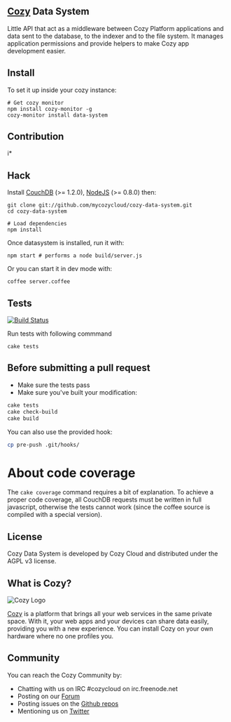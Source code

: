 ## [Cozy](http://cozy.io) Data System

Little API that act as a middleware between Cozy Platform applications and data
sent to the database, to the indexer and to the file system.
It manages application permissions and provide helpers to make Cozy app
development easier.


## Install

To set it up inside your cozy instance:

    # Get cozy monitor
    npm install cozy-monitor -g
    cozy-monitor install data-system

## Contribution

i*

## Hack

Install
[CouchDB](https://github.com/mycozycloud/cozy-data-system/wiki/Couchdb-help)
(>= 1.2.0),
[NodeJS](https://github.com/mycozycloud/cozy-data-system/wiki/Nodejs-help)
(>= 0.8.0) then:

    git clone git://github.com/mycozycloud/cozy-data-system.git
    cd cozy-data-system

    # Load dependencies
    npm install

Once datasystem is installed, run it with:

    npm start # performs a node build/server.js

Or you can start it in dev mode with:

    coffee server.coffee

## Tests

[![Build
Status](https://travis-ci.org/mycozycloud/cozy-data-system.png?branch=master)](https://travis-ci.org/mycozycloud/cozy-data-system)

Run tests with following commmand

    cake tests


## Before submitting a pull request

* Make sure the tests pass
* Make sure you've built your modification:

```bash
cake tests
cake check-build
cake build
```

You can also use the provided hook:

```bash
cp pre-push .git/hooks/
```

# About code coverage

The `cake coverage` command requires a bit of explanation. To achieve a proper code coverage, all CouchDB requests must be written in full javascript, otherwise the tests cannot work (since the coffee source is compiled with a special version).

## License

Cozy Data System is developed by Cozy Cloud and distributed under the AGPL v3 license.

## What is Cozy?

![Cozy Logo](https://raw.github.com/mycozycloud/cozy-setup/gh-pages/assets/images/happycloud.png)

[Cozy](http://cozy.io) is a platform that brings all your web services in the
same private space.  With it, your web apps and your devices can share data
easily, providing you
with a new experience. You can install Cozy on your own hardware where no one
profiles you. 

## Community 

You can reach the Cozy Community by:

* Chatting with us on IRC #cozycloud on irc.freenode.net
* Posting on our [Forum](https://groups.google.com/forum/?fromgroups#!forum/cozy-cloud)
* Posting issues on the [Github repos](https://github.com/mycozycloud/)
* Mentioning us on [Twitter](http://twitter.com/mycozycloud)
